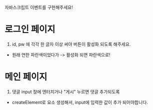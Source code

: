 자바스크립트 이벤트를 구현해주세요!

# 로그인 페이지

1. id, pw 에 각각 한 글자 이상 써야 버튼이 활성화 되도록 해주세요.
- 원래 연한 파란색이었다가 -> 활성화 되면 파란색으로!

# 메인 페이지
1. 댓글 input 창에 엔터치거나 "게시" 누르면 댓글 추가되도록
- createElement로 요소 생성해서, input에 입력한 값이 추가 되어야합니다.